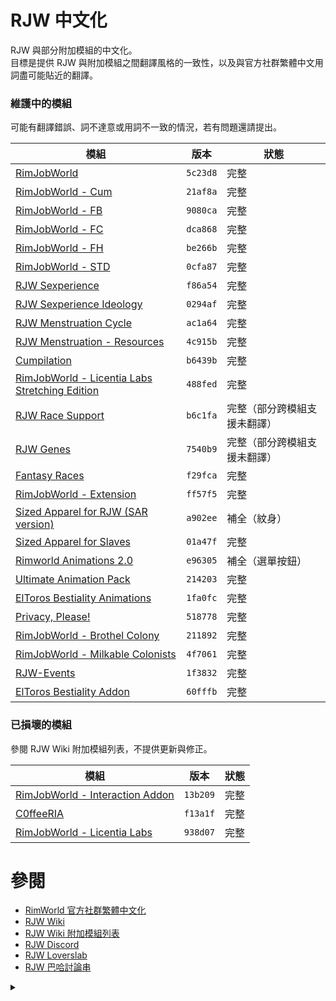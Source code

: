 # RJW 中文化

RJW 與部分附加模組的中文化。<br />
目標是提供 RJW 與附加模組之間翻譯風格的一致性，以及與官方社群繁體中文用詞盡可能貼近的翻譯。

### 維護中的模組

可能有翻譯錯誤、詞不達意或用詞不一致的情況，若有問題還請提出。

| 模組                                                                                                | 版本     | 狀態                         |
| --------------------------------------------------------------------------------------------------- | -------- | ---------------------------- |
| [RimJobWorld](https://gitgud.io/Ed86/rjw)                                                           | `5c23d8` | 完整                         |
| [RimJobWorld - Cum](https://gitgud.io/Ed86/rjw-cum)                                                 | `21af8a` | 完整                         |
| [RimJobWorld - FB](https://gitgud.io/Ed86/rjw-fb)                                                   | `9080ca` | 完整                         |
| [RimJobWorld - FC](https://gitgud.io/Ed86/rjw-fc)                                                   | `dca868` | 完整                         |
| [RimJobWorld - FH](https://gitgud.io/Ed86/rjw-fh)                                                   | `be266b` | 完整                         |
| [RimJobWorld - STD](https://gitgud.io/Nalzurin/rjw-std)                                             | `0cfa87` | 完整                         |
| [RJW Sexperience](https://gitgud.io/amevarashi/rjw-sexperience)                                     | `f86a54` | 完整                         |
| [RJW Sexperience Ideology](https://gitgud.io/amevarashi/rjw-sexperience-ideology)                   | `0294af` | 完整                         |
| [RJW Menstruation Cycle](https://gitgud.io/lutepickle/rjw_menstruation)                             | `ac1a64` | 完整                         |
| [RJW Menstruation - Resources](https://gitgud.io/ElToro/rjw-menstruation-resources)                 | `4c915b` | 完整                         |
| [Cumpilation](https://github.com/vegapnk/Cumpilation)                                               | `b6439b` | 完整                         |
| [RimJobWorld - Licentia Labs Stretching Edition](https://gitgud.io/ElToro/licentia-labs-stretching) | `488fed` | 完整                         |
| [RJW Race Support](https://gitgud.io/WinterKein/rjw-race-support)                                   | `b6c1fa` | 完整（部分跨模組支援未翻譯） |
| [RJW Genes](https://github.com/vegapnk/RJW-Genes)                                                   | `7540b9` | 完整（部分跨模組支援未翻譯） |
| [Fantasy Races](https://gitgud.io/Euclidean/Fantasy-Races)                                          | `f29fca` | 完整                         |
| [RimJobWorld - Extension](https://gitgud.io/Nalzurin/rjw-extension)                                 | `ff57f5` | 完整                         |
| [Sized Apparel for RJW (SAR version)](https://gitgud.io/jikulopo/sized-apparel-zero)                | `a902ee` | 補全（紋身）                 |
| [Sized Apparel for Slaves](https://gitgud.io/cptyossarian/sized-apparel-for-slaves)                 | `01a47f` | 完整                         |
| [Rimworld Animations 2.0](https://gitgud.io/c0ffeeeeeeee/rimworld-animations)                       | `e96305` | 補全（選單按鈕）             |
| [Ultimate Animation Pack](https://gitgud.io/Teacher/UAP)                                            | `214203` | 完整                         |
| [ElToros Bestiality Animations](https://gitgud.io/ElToro/rjw-elt-anim)                              | `1fa0fc` | 完整                         |
| [Privacy, Please!](https://gitgud.io/FireSplitter/privacy-please)                                   | `518778` | 完整                         |
| [RimJobWorld - Brothel Colony](https://gitgud.io/CalamaBanana/rjw-brothel-colony)                   | `211892` | 完整                         |
| [RimJobWorld - Milkable Colonists](https://gitgud.io/sombrahide/rjw-milkable-colonists-biotech)     | `4f7061` | 完整                         |
| [RJW-Events](https://gitgud.io/LukeLu/rjw-events)                                                   | `1f3832` | 完整                         |
| [ElToros Bestiality Addon](https://gitgud.io/ElToro/rjw-elt-baddon)                                 | `60fffb` | 完整                         |

### 已損壞的模組

參閱 RJW Wiki 附加模組列表，不提供更新與修正。

| 模組                                                                       | 版本     | 狀態 |
| -------------------------------------------------------------------------- | -------- | ---- |
| [RimJobWorld - Interaction Addon](https://gitgud.io/Ed86/rjw-ia)           | `13b209` | 完整 |
| [C0ffeeRIA](https://gitgud.io/c0ffeeeeeeee/coffees-rjw-ideology-addons)    | `f13a1f` | 完整 |
| [RimJobWorld - Licentia Labs](https://gitgud.io/Jaaldabaoth/licentia-labs) | `938d07` | 完整 |

# 參閱

- [RimWorld 官方社群繁體中文化](https://github.com/Ludeon/RimWorld-ChineseTraditional)
- [RJW Wiki](https://rjw.miraheze.org/wiki/Main_Page)
- [RJW Wiki 附加模組列表](https://rjw.miraheze.org/wiki/RJW_Add-On_List)
- [RJW Discord](https://discord.gg/CXwHhv8)
- [RJW Loverslab](https://www.loverslab.com/topic/110270-mod-rimjobworld)
- [RJW 巴哈討論串](https://forum.gamer.com.tw/C.php?bsn=27313&snA=812)

<details>
<summary></summary>

# 標準化

Simple is better.

❌ `crlf`<br />
✅ `lf`

❌ `utf-8-bom`<br />
✅ `utf-8`

```sh
find . -name "*.xml" | xargs dos2unix
```

</details>
